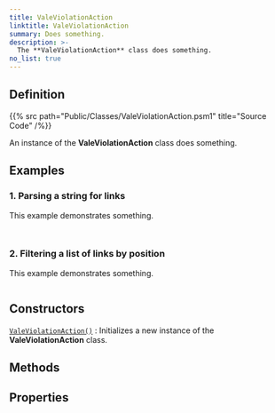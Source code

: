 ```yaml
---
title: ValeViolationAction
linktitle: ValeViolationAction
summary: Does something.
description: >-
  The **ValeViolationAction** class does something.
no_list: true
---
```


## Definition

{{% src path="Public/Classes/ValeViolationAction.psm1" title="Source Code" /%}}

An instance of the **ValeViolationAction** class does something.

## Examples

### 1. Parsing a string for links

This example demonstrates something.

```powershell
```

```output
```

### 2. Filtering a list of links by position

This example demonstrates something.

```powershell
```

## Constructors

[`ValeViolationAction()`]()
: Initializes a new instance of the **ValeViolationAction** class.

## Methods

## Properties

<!-- Reference Link Definitions -->
